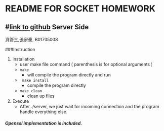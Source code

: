README FOR SOCKET HOMEWORK
====
#[link to github](https://github.com/how2945ard/web_socket_server)
Server Side
---
  資管三,張家豪, B01705008

###Instruction
1. Installation
 	* user make file command ( parenthesis is for optional arguments )
    * `make`
      * will compile the program directly and run
    * ` make install`
      * compile the program directly
    * `make clean`
      * clean up files
2.  Execute
	* After ./server, we just wait for incoming connection and the program handle everything else.

##### Openssl implementation is included.